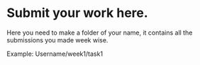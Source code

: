 # Submit your work here.

Here you need to make a folder of your name, it contains all the submissions you made week wise.

Example:  Username/week1/task1 
